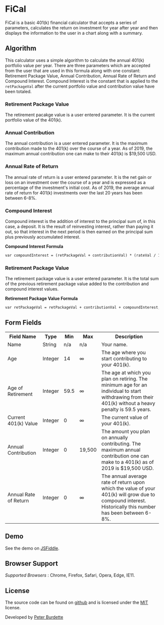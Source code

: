 # FiCal

FiCal is a basic 401(k) financial calculator that accepts a series of parameters, calculates the return on investment for year after year and then displays the information to the user in a chart along with a summary.

## Algorithm

This calculator uses a simple algorithm to calculate the annual 401(k) portfolio value per year.  There are three parameters which are accepted from the user that are used in this formula along with one constant: Retirement Package Value, Annual Contribution, Annual Rate of Return and Compound Interest.  Compound Interest is the constant that is applied to the `retPackageVal` after the current portfolio value and contribution value have been totaled.

### Retirement Package Value

The retirement pacakge value is a user entered parameter.  It is the current portfolio value of the 401(k).

### Annual Contribution

The annual contribution is a user entered parameter.  It is the maximum contribution made to the 401(k) over the course of a year.  As of 2019, the maximum annual contribution one can make to their 401(k) is $19,500 USD.

### Annual Rate of Return

The annual rate of return is a user entered parameter.  It is the net gain or loss on an investment over the course of a year and is expressed as a percentage of the investment's initial cost.  As of 2019, the average annual rate of return for 401(k) investments over the last 20 years has been between 6-8%.

### Compound Interest

Compound interest is the addition of interest to the principal sum of, in this case, a deposit.  It is the result of reinvesting interest, rather than paying it out, so that interest in the next period is then earned on the principal sum plus previously accumulated interest.

**Compound Interest Formula**

```html
var compoundInterest = (retPackageVal + contributionVal) * (rateVal / 100);
```

### Retirement Package Value

The retirement package value is a user entered parameter.  It is the total sum of the previous retirement package value added to the contribution and compound interest values.

**Retirement Package Value Formula**

```html
var retPackageVal = retPackageVal + contributionVal + compoundInterest;
```

## Form Fields

<table>
  <tr>
    <th>Field Name</th>
    <th>Type</th>
    <th>Min</th>
    <th>Max</th>
    <th>Description</th>
  </tr>
  <tr>
    <td>Name</td>
    <td>String</td>
    <td>n/a</td>
    <td>n/a</td>
    <td>Your name.</td>
  </tr>
  <tr>
    <td>Age</td>
    <td>Integer</td>
    <td>14</td>
    <td>∞</td>
    <td>The age where you start contributing to your 401(k).</td>
  </tr>
  <tr>
    <td>Age of Retirement</td>
    <td>Integer</td>
    <td>59.5</td>
    <td>∞</td>
    <td>The age at which you plan on retiring.  The minimum age for an individual to start withdrawing from their 401(k) without a heavy penalty is 59.5 years.</td>
  </tr>
  <tr>
    <td>Current 401(k) Value</td>
    <td>Integer</td>
    <td>0</td>
    <td>∞</td>
    <td>The current value of your 401(k).</td>
  </tr>
  <tr>
    <td>Annual Contribution</td>
    <td>Integer</td>
    <td>0</td>
    <td>19,500</td>
    <td>The amount you plan on annually contributing. The maximum annual contribution one can make to a 401(k) as of 2019 is $19,500 USD.</td>
  </tr>
  <tr>
    <td>Annual Rate of Return</td>
    <td>Integer</td>
    <td>0</td>
    <td>∞</td>
    <td>The annual average rate of return upon which the value of your 401(k) will grow due to compound interest. Historically this number has been between 6-8%.</td>
  </tr>
</table>

## Demo

See the demo on <a href="https://jsfiddle.net/fwnug7dr/1/">JSFiddle</a>.

## Browser Support

*Supported Browsers* : Chrome, Firefox, Safari, Opera, Edge, IE11.

## License

The source code can be found on [github](https://github.com/peterburdette/FiCal) and is licensed under the [MIT](http://opensource.org/licenses/mit-license.php) license.

Developed by [Peter Burdette](https://www.linkedin.com/in/peter-burdette-76976552)
